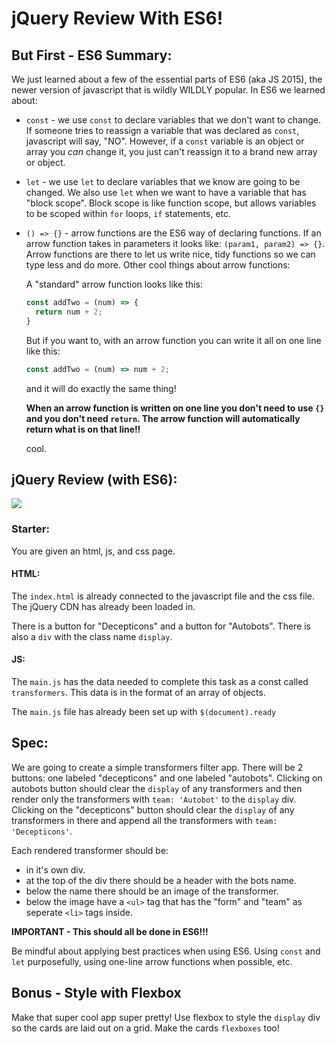 # jQuery Review With ES6!


## But First - ES6 Summary:
We just learned about a few of the essential parts of ES6 (aka JS 2015), the newer version of javascript that is wildly WILDLY popular.  In ES6 we learned about:

* `const` - we use `const` to declare variables that we don't want to change.  If someone tries to reassign a variable that was declared as `const`, javascript will say, "NO".  However, if a `const` variable is an object or array you *can* change it, you just can't reassign it to a brand new array or object.
* `let` - we use `let` to declare variables that we know are going to be changed.  We also use `let` when we want to have a variable that has "block scope".  Block scope is like function scope, but allows variables to be scoped within `for` loops, `if` statements, etc.
* `() => {}` - arrow functions are the ES6 way of declaring functions.  If an arrow function takes in parameters it looks like: `(param1, param2) => {}`.  Arrow functions are there to let us write nice, tidy functions so we can type less and do more.  Other cool things about arrow functions:
  
  A "standard" arrow function looks like this:
  ```javascript
  const addTwo = (num) => {
    return num + 2;
  }
  ```

  But if you want to, with an arrow function you can write it all on one line like this:
  ```javascript
  const addTwo = (num) => num + 2;
  ```

  and it will do exactly the same thing!  
  
  **When an arrow function is written on one line you don't need to use `{}` and you don't need `return`.  The arrow function will automatically return what is on that line!!**

  cool.
 
## jQuery Review (with ES6):

![](https://media.giphy.com/media/wJC8YwmGMtApa/giphy.gif)


### Starter:
You are given an html, js, and css page.

#### HTML:
The `index.html` is already connected to the javascript file and the css file.  The jQuery CDN has already been loaded in.

There is a button for "Decepticons" and a button for "Autobots".  There is also a `div` with the class name `display`.


#### JS:
The `main.js` has the data needed to complete this task as a const called `transformers`.  This data is in the format of an array of objects.

The `main.js` file has already been set up with `$(document).ready`


## Spec:
We are going to create a simple transformers filter app.  There will be 2 buttons: one labeled "decepticons" and one labeled "autobots".  Clicking on autobots button should clear the `display` of any transformers and then render only the transformers with `team: 'Autobot'` to the `display` div.  Clicking on the "decepticons" button should clear the `display` of any transformers in there and append all the transformers with `team: 'Decepticons'`.

Each rendered transformer should be:
- in it's own div.
- at the top of the div there should be a header with the bots name.
- below the name there should be an image of the transformer.
- below the image have a `<ul>` tag that has the "form" and "team" as seperate `<li>` tags inside.

**IMPORTANT - This should all be done in ES6!!!**

Be mindful about applying best practices when using ES6.  Using `const` and `let` purposefully, using one-line arrow functions when possible, etc.

## Bonus - Style with Flexbox
Make that super cool app super pretty! Use flexbox to style the `display` div so the cards are laid out on a grid.  Make the cards `flexboxes` too!

